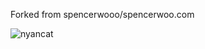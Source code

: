 Forked from spencerwooo/spencerwoo.com

![nyancat](https://user-images.githubusercontent.com/6022135/148066541-7c49be3d-3b6c-411a-a339-01334a0669b1.gif)
